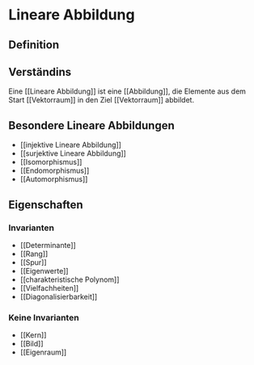 # Lineare Abbildung
## Definition

## Verständins
Eine [[Lineare Abbildung]] ist eine [[Abbildung]], die Elemente aus dem Start [[Vektorraum]] in den Ziel [[Vektorraum]] abbildet.
## Besondere Lineare Abbildungen
- [[injektive Lineare Abbildung]]
- [[surjektive Lineare Abbildung]]
- [[Isomorphismus]]
- [[Endomorphismus]]
- [[Automorphismus]]
## Eigenschaften
### Invarianten
- [[Determinante]]
- [[Rang]]
- [[Spur]]
- [[Eigenwerte]]
- [[charakteristische Polynom]]
- [[Vielfachheiten]]
- [[Diagonalisierbarkeit]]
### Keine Invarianten
- [[Kern]]
- [[Bild]]
- [[Eigenraum]] 